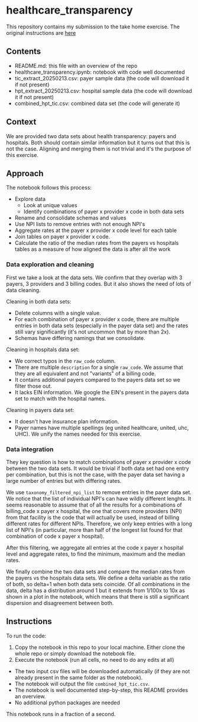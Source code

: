 # healthcare_transparency

This repository contains my submission to the take home exercise. The original instructions are [here](https://github.com/serif-health/takehome)

## Contents
- README.md: this file with an overview of the repo
- healthcare_transparency.ipynb: notebook with code well documented
- tic_extract_20250213.csv: payer sample data (the code will download it if not present)
- hpt_extract_20250213.csv: hospital sample data (the code will download it if not present)
- combined_hpt_tic.csv: combined data set (the code will generate it)

## Context

We are provided two data sets about health transparency: payers and hospitals. Both should contain similar information but it turns out that this is not the case. Aligning and merging them is not trivial and it's the purpose of this exercise.

## Approach

The notebook follows this process:
- Explore data
    - Look at unique values
    - Identify combinations of payer x provider x code in both data sets
- Rename and consolidate schemas and values
- Use NPI lists to remove entries with not enough NPI's
- Aggregate rates at the payer x provider x code level for each table
- Join tables on payer x provider x code.
- Calculate the ratio of the median rates from the payers vs hospitals tables as a measure of how aligned the data is after all the work


### Data exploration and cleaning

First we take a look at the data sets. We confirm that they overlap with 3 payers, 3 providers and 3 billing codes. But it also shows the need of lots of data cleaning.

Cleaning in both data sets:
- Delete columns with a single value.
- For each combination of payer x provider x code, there are multiple entries in both data sets (especially in the payer data set) and the rates still vary significantly (it's not uncommon that by more than 2x).
- Schemas have differing namings that we consolidate.

Cleaning in hospitals data set:
- We correct typos in the `raw_code` column.
- There are multiple `description` for a single `raw_code`. We assume that they are all equivalent and not "variants" of a billing code.
- It contains additional payers compared to the payers data set so we filter those out.
- It lacks EIN information. We google the EIN's present in the payers data set to match with the hospital names.

Cleaning in payers data set:
- It doesn't have insurance plan information.
- Payer names have multiple spellings (eg united healthcare, united, uhc, UHC). We unify the names needed for this exercise.

### Data integration

They key question is how to match combinations of payer x provider x code between the two data sets. It would be trivial if both data set had one entry per combination, but this is not the case, with the payer data set having a large number of entries but with differing rates. 

We use `taxonomy_filtered_npi_list` to remove entries in the payer data set. We notice that the list of individual NPI's can have wildly different lenghts. It seems reasonable to assume that of all the results for a combinations of billing_code x payer x hospital, the one that covers more providers (NPI) from that facility is the code that will actually be used, instead of billing different rates for different NPIs. Therefore, we only keep entries with a long list of NPI's (in particular, more than half of the longest list found for that combination of code x payer x hospital). 

After this filtering, we aggregate all entries at the code x payer x hospital level and aggregate rates, to find the minimum, maximum and the median rates.

We finally combine the two data sets and compare the median rates from the payers vs the hospitals data sets. We define a delta variable as the ratio of both, so delta=1 when both data sets coincide. Of all combinations in the data, delta has a distribution around 1 but it extends from 1/100x to 10x as shown in a plot in the notebook, which means that there is still a significant dispersion and disagreement between both.

## Instructions 

To run the code:
1. Copy the notebook in this repo to your local machine. Either clone the whole repo or simply download the notebook file.
1. Execute the notebook (run all cells, no need to do any edits at all)
- The two input csv files will be downloaded automatically (if they are not already present in the same folder as the notebook).
- The notebook will output the file `combined_hpt_tic.csv`.
- The notebook is well documented step-by-step, this README provides an overview.
- No additional python packages are needed

This notebook runs in a fraction of a second.

